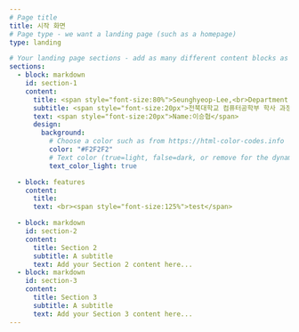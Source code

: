 ```yaml
---
# Page title
title: 시작 화면
# Page type - we want a landing page (such as a homepage)
type: landing

# Your landing page sections - add as many different content blocks as you like
sections:
  - block: markdown
    id: section-1
    content:
      title: <span style="font-size:80%">Seunghyeop-Lee,<br>Department of Computer Engineering,<br>Jeonbuk National University</span>
      subtitle: <span style="font-size:20px">전북대학교 컴퓨터공학부 학사 과정을 밟고 있는 이승협의 개인 사이트입니다.</span>
      text: <span style="font-size:20px">Name:이승협</span>
      design:
        background:
          # Choose a color such as from https://html-color-codes.info
          color: "#F2F2F2"
          # Text color (true=light, false=dark, or remove for the dynamic theme color).
          text_color_light: true

  - block: features
    content:
      title:
      text: <br><span style="font-size:125%">test</span>

  - block: markdown
    id: section-2
    content:
      title: Section 2
      subtitle: A subtitle
      text: Add your Section 2 content here...
  - block: markdown
    id: section-3
    content:
      title: Section 3
      subtitle: A subtitle
      text: Add your Section 3 content here...
---
```


